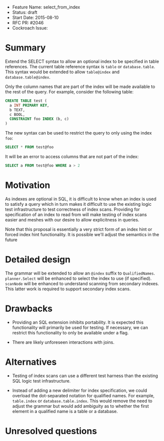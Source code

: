 - Feature Name: select_from_index
- Status: draft
- Start Date: 2015-08-10
- RFC PR: #2046
- Cockroach Issue:

# Summary

Extend the SELECT syntax to allow an optional index to be specified in table
references. The current table reference syntax is `table` or
`database.table`. This syntax would be extended to allow `table@index` and
`database.table@index`.

Only the column names that are part of the index will be made available to the
rest of the query. For example, consider the following table:

```sql
CREATE TABLE test (
  a INT PRIMARY KEY,
  b TEXT,
  c BOOL,
  CONSTRAINT foo INDEX (b, c)
)
```

The new syntax can be used to restrict the query to only using the index `foo`:

```sql
SELECT * FROM test@foo
```

It will be an error to access columns that are not part of the index:

```sql
SELECT a FROM test@foo WHERE a > 2
```

# Motivation

As indexes are optional in SQL, it is difficult to know when an index is used
to satisfy a query which in turn makes it difficult to use the existing logic
test infrastructure to test correctness of index scans. Providing for
specification of an index to read from will make testing of index scans easier
and meshes with our desire to allow explicitness in queries.

Note that this proposal is essentially a very strict form of an index hint or
forced index hint functionality. It is possible we'll adjust the semantics in
the future 

# Detailed design

The grammar will be extended to allow an `@index` suffix to
`QualifiedNames`. `planner.Select` will be enhanced to select the index to use
(if specified). `scanNode` will be enhanced to understand scanning from
secondary indexes. This latter work is required to support secondary index
scans.

# Drawbacks

* Providing an SQL extension inhibits portability. It is expected this
  functionality will primarily be used for testing. If necessary, we can
  restrict this functionality to only be available under a flag.

* There are likely unforeseen interactions with joins.

# Alternatives

* Testing of index scans can use a different test harness than the existing SQL
  logic test infrastructure.

* Instead of adding a new delimiter for index specification, we could overload
  the dot-separated notation for qualified names. For example, `table.index` or
  `database.table.index`. This would remove the need to adjust the grammar but
  would add ambiguity as to whether the first element in a qualified name is a
  table or a database.

# Unresolved questions
